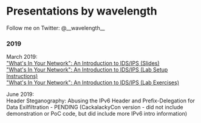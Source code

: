 # Presentations by wavelength

Follow me on Twitter:  @\_\_wavelength\_\_

### 2019
March 2019:<br/> 
["What's In Your Network": An Introduction to IDS/IPS (Slides)](/MAR19-DC919-SecurityOnion/DC919-MAR19-IDPS_Presentation.pdf)<br/>
["What's In Your Network": An Introduction to IDS/IPS (Lab Setup Instructions)](/MAR19-DC919-SecurityOnion/DC919-SecurityOnion-LabSetup.md)<br/>
["What's In Your Network": An Introduction to IDS/IPS (Lab Exercises)](/MAR19-DC919-SecurityOnion/DC919-SecurityOnion-LabExercises.md)

June 2019:<br/> 
Header Steganography: Abusing the IPv6 Header and Prefix-Delegation for Data Exilfiltration  -  PENDING
(CackalackyCon version - did not include demonstration or PoC code, but did include more IPv6 intro information)
